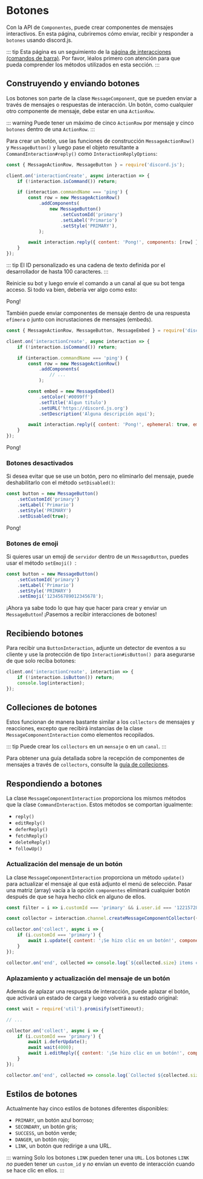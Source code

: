 # Botones

Con la API de `Componentes`, puede crear componentes de mensajes interactivos. En esta página, cubriremos cómo enviar, recibir y responder a `botones` usando discord.js.

::: tip
Esta página es un seguimiento de la [página de interacciones (comandos de barra)](/interactions/registering-slash-commands.md). Por favor, léalos primero con atención para que pueda comprender los métodos utilizados en esta sección.
:::

## Construyendo y enviando botones

Los botones son parte de la clase `MessageComponent`, que se pueden enviar a través de mensajes o respuestas de interacción. Un botón, como cualquier otro componente de mensaje, debe estar en una `ActionRow`.

::: warning
Puede tener un máximo de cinco `ActionRow` por mensaje y cinco `botones` dentro de una `ActionRow`.
:::

Para crear un botón, use las funciones de construcción `MessageActionRow()` y `MessageButton()` y luego pase el objeto resultante a `CommandInteraction#reply()` como `InteractionReplyOptions`:

```js {1,7-13,15}
const { MessageActionRow, MessageButton } = require('discord.js');

client.on('interactionCreate', async interaction => {
	if (!interaction.isCommand()) return;

	if (interaction.commandName === 'ping') {
		const row = new MessageActionRow()
			.addComponents(
				new MessageButton()
					.setCustomId('primary')
					.setLabel('Primario')
					.setStyle('PRIMARY'),
			);

		await interaction.reply({ content: 'Pong!', components: [row] });
	}
});
```

::: tip
El ID personalizado es una cadena de texto definida por el desarrollador de hasta 100 caracteres.
:::

Reinicie su bot y luego envíe el comando a un canal al que su bot tenga acceso. Si todo va bien, debería ver algo como esto:

<DiscordMessages>
	<DiscordMessage profile="bot">
		<template #interactions>
			<DiscordInteraction profile="user" :command="true">ping</DiscordInteraction>
		</template>
		Pong!
		<template #actions>
			<DiscordButtons>
				<DiscordButton>Primario</DiscordButton>
			</DiscordButtons>
		</template>
	</DiscordMessage>
</DiscordMessages>

También puede enviar componentes de mensaje dentro de una respuesta `efímera` o junto con incrustaciones de mensajes (embeds).

```js {1,12-16,18}
const { MessageActionRow, MessageButton, MessageEmbed } = require('discord.js');

client.on('interactionCreate', async interaction => {
	if (!interaction.isCommand()) return;

	if (interaction.commandName === 'ping') {
		const row = new MessageActionRow()
			.addComponents(
				// ...
			);

		const embed = new MessageEmbed()
			.setColor('#0099ff')
			.setTitle('Algun titulo')
			.setURL('https://discord.js.org')
			.setDescription('Alguna descripción aquí');

		await interaction.reply({ content: 'Pong!', ephemeral: true, embeds: [embed], components: [row] });
	}
});
```

<DiscordMessages>
	<DiscordMessage profile="bot">
		<template #interactions>
			<DiscordInteraction
				profile="user"
				:command="true"
				:ephemeral="true"
			>ping</DiscordInteraction>
		</template>
		Pong!
		<template #embeds>
			<DiscordEmbed
				border-color="#0099ff"
				embed-title="Algun titulo"
				url="https://discord.js.org"
			>
				Alguna descripción aquí
			</DiscordEmbed>
		</template>
		<template #actions>
			<DiscordButtons>
				<DiscordButton>Primario</DiscordButton>
			</DiscordButtons>
		</template>
	</DiscordMessage>
</DiscordMessages>

### Botones desactivados

Si desea evitar que se use un botón, pero no eliminarlo del mensaje, puede deshabilitarlo con el método `setDisabled()`:

```js {5}
const button = new MessageButton()
	.setCustomId('primary')
	.setLabel('Primario')
	.setStyle('PRIMARY')
	.setDisabled(true);
```

<DiscordMessages>
	<DiscordMessage profile="bot">
		<template #interactions>
			<DiscordInteraction profile="user" :command="true">ping</DiscordInteraction>
		</template>
		Pong!
		<template #actions>
			<DiscordButtons>
				<DiscordButton :disabled="true">Primario</DiscordButton>
			</DiscordButtons>
		</template>
	</DiscordMessage>
</DiscordMessages>

### Botones de emoji

Si quieres usar un emoji de `servidor` dentro de un `MessageButton`, puedes usar el método `setEmoji() `:

```js {5}
const button = new MessageButton()
	.setCustomId('primary')
	.setLabel('Primario')
	.setStyle('PRIMARY')
	.setEmoji('123456789012345678');
```

¡Ahora ya sabe todo lo que hay que hacer para crear y enviar un `MessageButton`! ¡Pasemos a recibir interacciones de botones!

## Recibiendo botones

Para recibir una `ButtonInteraction`, adjunte un detector de eventos a su cliente y use la protección de tipo `Interaction#isButton() `para asegurarse de que solo reciba botones:

```js {2}
client.on('interactionCreate', interaction => {
	if (!interaction.isButton()) return;
	console.log(interaction);
});
```

## Colleciones de botones

Estos funcionan de manera bastante similar a los `collectors` de mensajes y reacciones, excepto que recibirá instancias de la clase `MessageComponentInteraction` como elementos recopilados.

::: tip
Puede crear los `collectors` en un `mensaje` o en un `canal`.
:::

Para obtener una guía detallada sobre la recepción de componentes de mensajes a través de `collectors`, consulte la [guía de colleciones](/popular-topics/collectors.md#interaction-collectors).

## Respondiendo a botones

La clase `MessageComponentInteraction` proporciona los mismos métodos que la clase `CommandInteraction`. Estos métodos se comportan igualmente:
- `reply()`
- `editReply()`
- `deferReply()`
- `fetchReply()`
- `deleteReply()`
- `followUp()`

### Actualización del mensaje de un botón

La clase `MessageComponentInteraction` proporciona un método
`update()` para actualizar el mensaje al que está adjunto el menú de selección. Pasar una matriz (array) vacía a la opción `componentes` eliminará cualquier botón después de que se haya hecho click en alguno de ellos.

<!-- eslint-skip -->

```js {6-8}
const filter = i => i.customId === 'primary' && i.user.id === '122157285790187530';

const collector = interaction.channel.createMessageComponentCollector({ filter, time: 15000 });

collector.on('collect', async i => {
	if (i.customId === 'primary') {
		await i.update({ content: '¡Se hizo clic en un botón!', components: [] });
	}
});

collector.on('end', collected => console.log(`${collected.size} items coleccionados`));
```

### Aplazamiento y actualización del mensaje de un botón

Además de aplazar una respuesta de interacción, puede aplazar el botón, que activará un estado de carga y luego volverá a su estado original:

<!-- eslint-skip -->

```js {7-9}
const wait = require('util').promisify(setTimeout);

// ...

collector.on('collect', async i => {
	if (i.customId === 'primary') {
		await i.deferUpdate();
		await wait(4000);
		await i.editReply({ content: '¡Se hizo clic en un botón!', components: [] });
	}
});

collector.on('end', collected => console.log(`Collected ${collected.size} items`));
```


## Estilos de botones

Actualmente hay cinco estilos de botones diferentes disponibles:
- `PRIMARY`, un botón azul borroso;
- `SECONDARY`, un botón gris;
- `SUCCESS`, un botón verde;
- `DANGER`, un botón rojo;
- `LINK`, un botón que redirige a una URL.

<DiscordMessages>
	<DiscordMessage profile="bot">
		<template #actions>
			<DiscordButtons>
				<DiscordButton>Primario</DiscordButton>
				<DiscordButton type="secondary">Secondario</DiscordButton>
				<DiscordButton type="success">Éxito</DiscordButton>
				<DiscordButton type="danger">Peligro</DiscordButton>
				<DiscordButton type="link" url="https://discord.js.org">Enlace</DiscordButton>
			</DiscordButtons>
		</template>
	</DiscordMessage>
</DiscordMessages>

::: warning
Solo los botones `LINK` pueden tener una `URL`. Los botones `LINK` _no_ pueden tener un `custom_id` y _no_ envían un evento de interacción cuando se hace clic en ellos.
:::
